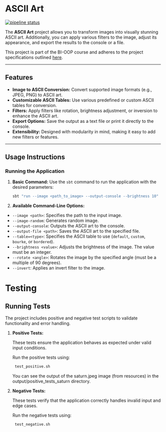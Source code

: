 # ASCII Art

[![pipeline status](https://gitlab.fit.cvut.cz/BI-OOP/B241/asciiart/badges/master/pipeline.svg)](https://gitlab.fit.cvut.cz/BI-OOP/B241/asciiart)

The **ASCII Art** project allows you to transform images into visually stunning ASCII art. Additionally, you can apply various filters to the image, adjust its appearance, and export the results to the console or a file.

This project is part of the BI-OOP course and adheres to the project specifications outlined [here](https://courses.fit.cvut.cz/BI-OOP/projects/ASCII-art.html).

---

## Features

- **Image to ASCII Conversion:** Convert supported image formats (e.g., JPEG, PNG) to ASCII art.
- **Customizable ASCII Tables:** Use various predefined or custom ASCII tables for conversion.
- **Filters:** Apply filters like rotation, brightness adjustment, or inversion to enhance the ASCII art.
- **Export Options:** Save the output as a text file or print it directly to the console.
- **Extensibility:** Designed with modularity in mind, making it easy to add new filters or features.

---

## Usage Instructions

### Running the Application
1. **Basic Command:**
   Use the `sbt` command to run the application with the desired parameters:

    ```bash
    sbt "run --image <path_to_image> --output-console --brightness 10"
    ```

2. **Available Command-Line Options:**

- `--image <path>`: Specifies the path to the input image.
- `--image-random`: Generates random image.
- `--output-console`: Outputs the ASCII art to the console.
- `--output-file <path>`: Saves the ASCII art to the specified file.
- `--table=<type>`: Specifies the ASCII table to use (`default`, `custom`, `bourke`, or `bordered`).
- `--brightness <value>`: Adjusts the brightness of the image. The value must be an integer.
- `--rotate <angle>`: Rotates the image by the specified angle (must be a multiple of 90 degrees).
- `--invert`: Applies an invert filter to the image.

# Testing

## Running Tests

The project includes positive and negative test scripts to validate functionality and error handling.

1. **Positive Tests:**

   These tests ensure the application behaves as expected under valid input conditions.

   Run the positive tests using:

   ```bash
    test_positive.sh
   ```

   You can see the output of the saturn.jpeg image (from resources) in the output/positive_tests_saturn directory.
   
2. **Negative Tests:**

   These tests verify that the application correctly handles invalid input and edge cases.

   Run the negative tests using:

   ```bash
    test_negative.sh
   ```
